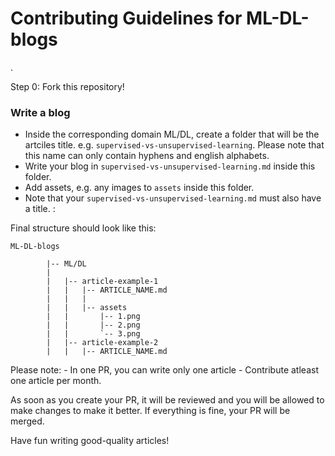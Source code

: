 # Contributing Guidelines for ML-DL-blogs

.

Step 0: Fork this repository!


### Write a blog

- Inside the corresponding domain ML/DL, create a folder that will be the artciles title. e.g. `supervised-vs-unsupervised-learning`. Please note that this name can only contain hyphens and english alphabets.
- Write your blog in `supervised-vs-unsupervised-learning.md` inside this folder.
- Add assets, e.g. any images to `assets` inside this folder.
- Note that your `supervised-vs-unsupervised-learning.md` must also have a title. :

Final structure should look like this:

    ML-DL-blogs
        
            |-- ML/DL
            |   
            |   |-- article-example-1
            |   |   |-- ARTICLE_NAME.md
            |   |   |
            |   |   |-- assets
            |   |       |-- 1.png
            |   |       |-- 2.png
            |   |       `-- 3.png
            |	|-- article-example-2
            |	|   |-- ARTICLE_NAME.md


Please note:
    - In one PR, you can write only one article
    - Contribute atleast one article per month.

As soon as you create your PR, it will be reviewed and you will be allowed to make changes to make it better. If everything is fine, your PR will be merged.


Have fun writing good-quality articles!

